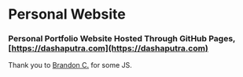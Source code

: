 # Personal Website
### Personal Portfolio Website Hosted Through GitHub Pages, [https://dashaputra.com](https://dashaputra.com)

Thank you to [Brandon C.](https://github.com/Wingo206) for some JS.
